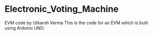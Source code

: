 # Electronic_Voting_Machine
EVM code by Utkarsh Verma
This is the code for an EVM which is built using Arduino UNO.
